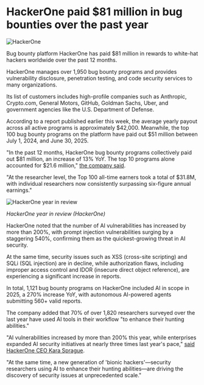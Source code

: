 # HackerOne paid $81 million in bug bounties over the past year

![HackerOne](https://www.bleepstatic.com/content/hl-images/2025/10/02/HackerOne.jpg)

Bug bounty platform HackerOne has paid $81 million in rewards to white-hat hackers worldwide over the past 12 months.

HackerOne manages over 1,950 bug bounty programs and provides vulnerability disclosure, penetration testing, and code security services to many organizations.

Its list of customers includes high-profile companies such as Anthropic, Crypto.com, General Motors, GitHub, Goldman Sachs, Uber, and government agencies like the U.S. Department of Defense.

According to a report published earlier this week, the average yearly payout across all active programs is approximately $42,000\. Meanwhile, the top 100 bug bounty programs on the platform have paid out $51 million between July 1, 2024, and June 30, 2025.

"In the past 12 months, HackerOne bug bounty programs collectively paid out $81 million, an increase of 13% YoY. The top 10 programs alone accounted for $21.6 million," [the company said](https://cdn.pathfactory.com/assets/preprocessed/11231/eaed9b28-8578-44cc-835c-b62c88f259c8/eaed9b28-8578-44cc-835c-b62c88f259c8.pdf).

"At the researcher level, the Top 100 all-time earners took a total of $31.8M, with individual researchers now consistently surpassing six-figure annual earnings."

![HackerOne year in review](https://www.bleepstatic.com/images/news/u/1109292/2025/HackerOne_2025_review.jpg)

_HackerOne year in review (HackerOne)_

​HackerOne noted that the number of AI vulnerabilities has increased by more than 200%, with prompt injection vulnerabilities surging by a staggering 540%, confirming them as the quickest-growing threat in AI security.

At the same time, security issues such as XSS (cross-site scripting) and SQLi (SQL injection) are in decline, while authorization flaws, including improper access control and IDOR (insecure direct object reference), are experiencing a significant increase in reports.

In total, 1,121 bug bounty programs on HackerOne included AI in scope in 2025, a 270% increase YoY, with autonomous AI-powered agents submitting 560+ valid reports.

The company added that 70% of over 1,820 researchers surveyed over the last year have used AI tools in their workflow "to enhance their hunting abilities."

"AI vulnerabilities increased by more than 200% this year, while enterprises expanded AI security initiatives at nearly three times last year's pace," [said HackerOne CEO Kara Sprague](https://www.hackerone.com/press-release/hackerone-report-finds-210-spike-ai-vulnerability-reports-amid-rise-ai-autonomy).

"At the same time, a new generation of 'bionic hackers'—security researchers using AI to enhance their hunting abilities—are driving the discovery of security issues at unprecedented scale."